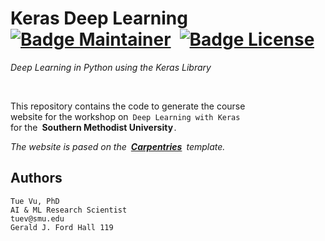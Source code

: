 
# Keras Deep Learning [![Badge Maintainer]][Tue Vu] [![Badge License]][License]

*Deep Learning in Python using the Keras Library*

<br>

This repository contains the code to generate the course <br>
website for the workshop on `Deep Learning with Keras` <br>
for the **Southern Methodist University** .

*The website is pased on the **[Carpentries]** template.*


## Authors
```
Tue Vu, PhD
AI & ML Research Scientist
tuev@smu.edu
Gerald J. Ford Hall 119
```

<!----------------------------------------------------------------------------->

[Badge Maintainer]: https://img.shields.io/badge/Maintainer-Tue_Vu-9fbbc7?style=for-the-badge
[Badge License]: https://img.shields.io/badge/License-MIT-yellow.svg?style=for-the-badge

[License]: LICENSE

[Carpentries]: https://carpentries.org/
[Tue Vu]: https://github.com/vuminhtue